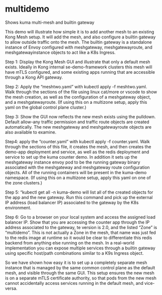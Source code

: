 # multidemo
Shows kuma multi-mesh and builtin gateway

This demo will illustrate how simple it is to add another mesh to an existing Kong Mesh setup. It will add the mesh, and also configure a builtin gateway to allow outside traffic onto the mesh. The builtin gateway is a standalone instance of Envoy configured with meshgateway, meshgatewayroute, and meshgatewayinstance objects to act like a K8s Ingress. 

Step 1: Display the Kong Mesh GUI and illustrate that only a default mesh exists. Ideally in Kong internal se-demo-framework clusters this mesh will have mTLS configured, and some existing apps running that are accessible through a Kong API gateway.

Step 2: Apply the “meshtwo.yaml” with kubectl apply -f meshtwo.yaml. Walk through the sections of the file using linux cat/more or vscode to show the mesh creation, as well as the configuration of a meshgateway object, and a meshgatewayroute.  (If using this on a multizone setup, apply this yaml on the global control plane cluster.)

Step 3: Show the GUI now reflects the new mesh exists using the pulldown. Default allow-any traffic permission and traffic route objects are created automatically. The new meshgateway and meshgatewayroute objects are also available to examine.

Step4: apply the “counter.yaml” with kubectl apply -f counter.yaml. Walk through the sections of this file, it creates the mesh, and then creates the demo-app deployment and service, as well as the redis deployment and service to set up the kuma counter demo. In addition it sets up the meshgateway instance envoy pod to be the running gateway binary associated with the meshgateway and meshgateway route configuration objects. All of the running containers will be present in the kuma-demo namespace. (If using this on a multizone setup, apply this yaml on one of the zone clusters.)

Step 5: “kubectl get all -n kuma-demo will list all of the created objects for the app and the new gateway. Run this command and pick up the external IP address (load balancer IP) associated to the gateway by the K8s environment.

Step 6: Go to a browser on your local system and access the assigned load balancer IP. Show that you are accessing the counter app through the IP address associated to the gateway, te version is 2.0, and the listed “Zone” is “multidemo”.  This is not actually a Zone in the mesh, that name was just fed to the redis image at runtime so it would be clear to differentiate this redis backend from anything else running on the mesh. In a real-world implementation you can expose multiple services through a builtin gateway using specific host/path combinations similar to a K9s Ingress object.

So we have shown how easy it is to set up a completely separate mesh instance that is managed by the same common control plane as the default mesh, and visible through the same GUI. This setup ensures the new mesh is on a separate mTLS certificate authority, so that pods from the new mesh cannot accidentally access services running in the default mesh, and vice-versa. 
